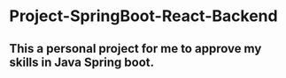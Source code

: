 # Project-SpringBoot-React-Backend
## This a personal project for me to approve my skills in Java Spring boot.  
